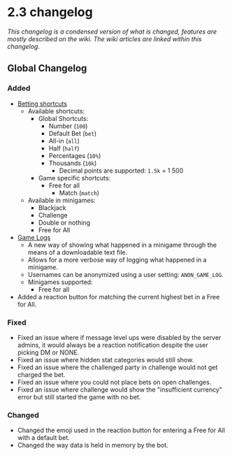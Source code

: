 # 2.3 changelog
*This changelog is a condensed version of what is changed, features are mostly described on the wiki. The wiki articles are linked within this changelog.*

## Global Changelog
### Added
- [Betting shortcuts](https://wiki.skuddbot.xyz/minigames/betting-shortcuts)
  - Available shortcuts:
    - Global Shortcuts:
      - Number (`100`)
      - Default Bet (`bet`)
      - All-in (`all`)
      - Half (`half`)
      - Percentages (`10%`)
      - Thousands (`10k`)
        - Decimal points are supported: `1.5k` = 1 500
    - Game specific shortcuts:
      - Free for all
        - Match (`match`)
  - Available in minigames:
    - Blackjack
    - Challenge
    - Double or nothing
    - Free for All
- [Game Logs](https://wiki.skuddbot.xyz/minigames/game-logs)
  - A new way of showing what happened in a minigame through the means of a downloadable text file.
  - Allows for a more verbose way of logging what happened in a minigame.
  - Usernames can be anonymized using a user setting: `ANON_GAME_LOG`.
  - Minigames supported:
    - Free for all
- Added a reaction button for matching the current highest bet in a Free for All.


### Fixed
- Fixed an issue where if message level ups were disabled by the server admins, it would always be a reaction notification despite the user picking DM or NONE.
- Fixed an issue where hidden stat categories would still show.
- Fixed an issue where the challenged party in challenge would not get charged the bet.
- Fixed an issue where you could not place bets on open challenges.
- Fixed an issue where challenge would show the "insufficient currency" error but still started the game with no bet.

### Changed
- Changed the emoji used in the reaction button for entering a Free for All with a default bet.
- Changed the way data is held in memory by the bot.